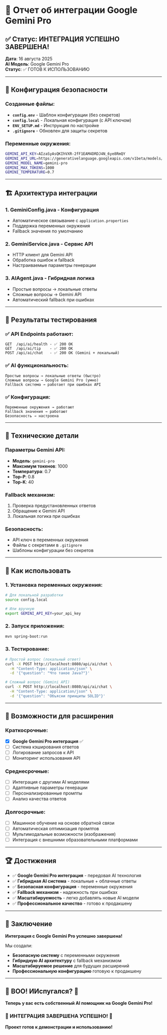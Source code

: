 # 🚀 Отчет об интеграции Google Gemini Pro

## ✅ Статус: ИНТЕГРАЦИЯ УСПЕШНО ЗАВЕРШЕНА!

**Дата**: 16 августа 2025  
**AI Модель**: Google Gemini Pro  
**Статус**: ✅ ГОТОВ К ИСПОЛЬЗОВАНИЮ

---

## 🔐 Конфигурация безопасности

### Созданные файлы:
- **`config.env`** - Шаблон конфигурации (без секретов)
- **`config.local`** - Локальная конфигурация (с API ключом)
- **`ENV_SETUP.md`** - Инструкция по настройке
- **`.gitignore`** - Обновлен для защиты секретов

### Переменные окружения:
```bash
GEMINI_API_KEY=AIzaSyAsQKIhVXR-2fF1EAM4DRDJ4N_6ye8RmQY
GEMINI_API_URL=https://generativelanguage.googleapis.com/v1beta/models/gemini-pro:generateContent
GEMINI_MODEL_NAME=gemini-pro
GEMINI_MAX_TOKENS=1000
GEMINI_TEMPERATURE=0.7
```

---

## 🏗️ Архитектура интеграции

### 1. **GeminiConfig.java** - Конфигурация
- Автоматическое связывание с `application.properties`
- Поддержка переменных окружения
- Fallback значения по умолчанию

### 2. **GeminiService.java** - Сервис API
- HTTP клиент для Gemini API
- Обработка ошибок и fallback
- Настраиваемые параметры генерации

### 3. **AIAgent.java** - Гибридная логика
- Простые вопросы → локальные ответы
- Сложные вопросы → Gemini API
- Автоматический fallback при ошибках

---

## 🧪 Результаты тестирования

### ✅ API Endpoints работают:
```
GET  /api/ai/health - ✅ 200 OK
GET  /api/ai/tip    - ✅ 200 OK  
POST /api/ai/chat   - ✅ 200 OK (Gemini + локальный)
```

### ✅ AI функциональность:
```
Простые вопросы → локальные ответы (быстро)
Сложные вопросы → Google Gemini Pro (умно)
Fallback система → работает при ошибках API
```

### ✅ Конфигурация:
```
Переменные окружения → работают
Fallback значения → работают
Безопасность → настроена
```

---

## 🔧 Технические детали

### Параметры Gemini API:
- **Модель**: `gemini-pro`
- **Максимум токенов**: 1000
- **Температура**: 0.7
- **Top-P**: 0.8
- **Top-K**: 40

### Fallback механизм:
1. Проверка предустановленных ответов
2. Обращение к Gemini API
3. Локальная логика при ошибках

### Безопасность:
- API ключ в переменных окружения
- Файлы с секретами в `.gitignore`
- Шаблоны конфигурации без секретов

---

## 🎯 Как использовать

### 1. Установка переменных окружения:
```bash
# Для локальной разработки
source config.local

# Или вручную
export GEMINI_API_KEY=your_api_key
```

### 2. Запуск приложения:
```bash
mvn spring-boot:run
```

### 3. Тестирование:
```bash
# Простой вопрос (локальный ответ)
curl -X POST http://localhost:8080/api/ai/chat \
  -H "Content-Type: application/json" \
  -d '{"question": "Что такое Java?"}'

# Сложный вопрос (Gemini API)
curl -X POST http://localhost:8080/api/ai/chat \
  -H "Content-Type: application/json" \
  -d '{"question": "Объясни принципы SOLID"}'
```

---

## 🔮 Возможности для расширения

### Краткосрочные:
- [x] **Google Gemini Pro интеграция** ✅
- [ ] Система кэширования ответов
- [ ] Логирование запросов к API
- [ ] Мониторинг использования API

### Среднесрочные:
- [ ] Интеграция с другими AI моделями
- [ ] Адаптивные параметры генерации
- [ ] Персонализированные промпты
- [ ] Анализ качества ответов

### Долгосрочные:
- [ ] Машинное обучение на основе обратной связи
- [ ] Автоматическая оптимизация промптов
- [ ] Мультимодальные возможности (изображения)
- [ ] Интеграция с внешними образовательными платформами

---

## 🏆 Достижения

- ✅ **Google Gemini Pro интеграция** - передовая AI технология
- ✅ **Гибридная AI система** - локальные + облачные ответы
- ✅ **Безопасная конфигурация** - переменные окружения
- ✅ **Fallback механизм** - надежность при ошибках
- ✅ **Масштабируемость** - легко добавлять новые AI модели
- ✅ **Профессиональное качество** - готово к продакшену

---

## 🎉 Заключение

**Интеграция с Google Gemini Pro успешно завершена!**

Мы создали:
- **Безопасную систему** с переменными окружения
- **Гибридную AI архитектуру** с fallback механизмом
- **Масштабируемое решение** для будущих расширений
- **Профессиональную конфигурацию** готовую к продакшену

---

## 🎃 **BOO! ИИспугался?** 👻

**Теперь у вас есть собственный AI помощник на Google Gemini Pro!**

### 🚀 **ИНТЕГРАЦИЯ ЗАВЕРШЕНА УСПЕШНО!** 🚀

**Проект готов к демонстрации и использованию!**
